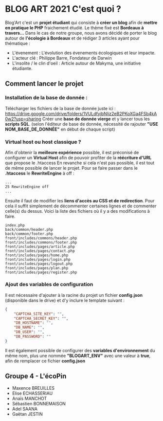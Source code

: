 # BLOG ART 2021 C'est quoi ?

Blog'Art c'est un **projet étudiant** qui consiste à **créer un blog** afin de **mettre en pratique le PHP** fraichement étudié. Le thème fixé est **Bordeaux à travers...**
Dans le cas de notre groupe, nous avons décidé de porter le blog autour de **l'écologie à Bordeaux** et de rédiger 3 articles ayant pour thématique :
- L'évenement : L'évolution des évenements écologiques et leur impacte.
- L'acteur clé : Philippe Barre, Fondateur de Darwin
- L'insolite / le clin d'oeil : Article autour de Makyma, une initiative étudiante.

## Comment lancer le projet

### Installation de la base de donnée :

Télécharger les fichiers de la base de donnée juste ici : https://drive.google.com/drive/folders/1VULdfyibNIiz2eB2PKoXGa4FSb4kA0w2?usp=sharing
Créer une **base de donnée vierge** et y lancer tous les **scripts SQL**. (selon l'éditeur de base de donnée, nécessité de rajouter **"USE NOM_BASE_DE_DONNÉE"** en début de chaque script)


### Virtual host ou host classique ?

Afin d'obtenir la **meilleure expérience** possible, il est préconisé de configurer un **Virtual Host** afin de pouvoir profiter de la **réécriture d'URL** que propose le .htaccess
En revanche si cela n'est pas possible, il est tout de même possible de lancer le projet. Pour se faire passer dans le **.htaccess** le **RewriteEngine** à off :
```xml
...
25 RewriteEngine off 
...
```
Ensuite il faut de modifier les **liens d'accès au CSS et de redirection**. Pour cela il suffit simplement de décommenter certaines lignes et de commenter celle(s) du dessus. 
Voici la liste des fichiers où il y a des modifications à faire.
```
index.php
back/common/header.php
back/common/footer.php
front/includes/commons/header.php
front/includes/commons/footer.php
front/includes/pages/article.php
front/includes/pages/contact.php
front/includes/pages/home.php
front/includes/pages/login.php
front/includes/pages/logout.php
front/includes/pages/plan.php
front/includes/pages/register.php
```

### Ajout des variables de configuration

Il est nécessaire d'ajouter à la racine du projet un fichier **config.json** (disponible dans le drive) et d'y inclure le template suivant :
```json
{
    "CAPTCHA_SITE_KEY": "",
    "CAPTCHA_SECRET_KEY": "",
    "DB_HOSTNAME": "",
    "DB_NAME": "",
    "DB_USER": "",
    "DB_PASSWORD": ""
}
```
Il est également possible de configurer des **variables d'environnement** du même nom, plus une nommée **"BLOGART_ENV"** avec une valeur à **true**, afin de remplacer ce fichier **config.json**


## Groupe 4 - L'écoPin
- Maxence BREUILLES
- Elise ECHASSERIAU
- Anaïs MANCHOT
- Sébastien BONNEMAISON
- Adel SAANA
- Gaëtan JESTIN
